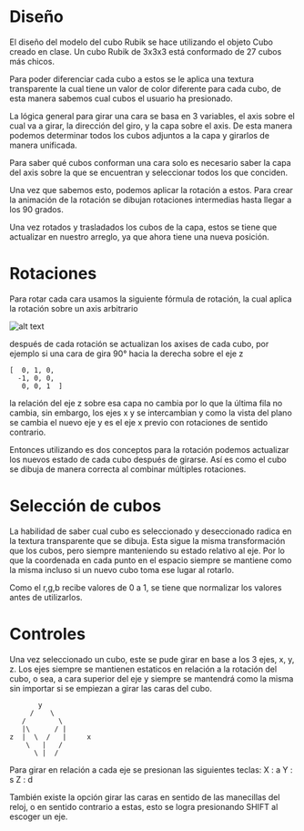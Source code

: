 # Diseño
El diseño del modelo del cubo Rubik se hace utilizando el objeto Cubo creado en clase. Un cubo Rubik de 3x3x3 está conformado de 27 cubos más chicos.

Para poder diferenciar cada cubo a estos se le aplica una textura transparente la cual tiene un valor de color diferente para cada cubo, de esta manera sabemos cual cubos el usuario ha presionado. 

La lógica general para girar una cara se basa en 3 variables, el axis sobre el cual va a girar, la dirección del giro, y la capa sobre el axis. De esta manera podemos determinar todos los cubos adjuntos a la capa y girarlos de manera unificada. 

Para saber qué cubos conforman una cara solo es necesario saber la capa del axis sobre la que se encuentran y seleccionar todos los que conciden. 

Una vez que sabemos esto, podemos aplicar la rotación a estos. Para crear la animación de la rotación se dibujan rotaciones intermedias hasta llegar a los 90 grados. 

Una vez rotados y trasladados los cubos de la capa, estos se tiene que actualizar en nuestro arreglo, ya que ahora tiene una nueva posición.


# Rotaciones

Para rotar cada cara usamos la siguiente fórmula de rotación, la cual aplica la rotación sobre un axis arbitrario

![alt text](https://wikimedia.org/api/rest_v1/media/math/render/svg/80ff6ba71d60b7128098e1cbaf70c0e268421656)

después de cada rotación se actualizan los axises de cada cubo, por ejemplo si una cara de gira 90° hacia la derecha sobre el eje z
```
[  0, 1, 0,
  -1, 0, 0,
   0, 0, 1  ]
```

la relación del eje z sobre esa capa no cambia por lo que la última fila no cambia, sin embargo, los ejes x y se intercambian y como la vista del plano se cambia el nuevo eje y es el eje x previo con rotaciones de sentido contrario.

Entonces utilizando es dos conceptos para la rotación podemos actualizar los nuevos estado de cada cubo después de girarse. Así es como el cubo se dibuja de manera correcta al combinar múltiples rotaciones. 

# Selección de cubos

La habilidad de saber cual cubo es seleccionado y deseccionado radica en la textura transparente que se dibuja. Esta sigue la misma transformación que los cubos, pero siempre manteniendo su estado relativo al eje. Por lo que la coordenada en cada punto en el espacio siempre se mantiene como la misma incluso si un nuevo  cubo toma ese lugar al rotarlo. 

Como el r,g,b recibe valores de 0 a 1, se tiene que normalizar los valores antes de utilizarlos.

# Controles

Una vez seleccionado un cubo, este se pude girar en base a los 3 ejes, x, y, z.
Los ejes siempre se mantienen estaticos en relación a la rotación del cubo, o sea, a cara superior del eje y siempre se mantendrá como la misma sin importar si se empiezan a girar las caras del cubo.
```
       y
     /    \ 
   /        \
   |\      / |
z  |  \  /   |     x
    \   |   /
      \ |  /
```

Para girar en relación a cada eje se presionan las siguientes teclas:
X : a
Y : s
Z : d



También existe la opción girar las caras en sentido de las manecillas del reloj, o en sentido contrario a estas,  esto se logra presionando SHIFT al escoger un eje.

